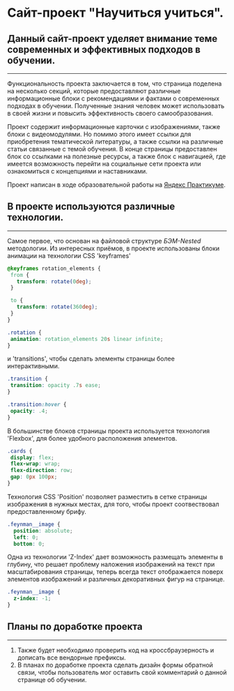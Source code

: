 # Сайт-проект "Научиться учиться".

## Данный сайт-проект уделяет внимание теме современных и эффективных подходов в обучении.
------
Функциональность проекта заключается в том, что страница поделена на несколько секций, которые предоставляют различные информационные блоки с рекомендациями и фактами о современных подходах в обучении. Полученные знания человек может использовать в своей жизни и повысить эффективность своего самообразования.

Проект содержит информационные карточки с изображениями, также блоки с видеомодулями. Но помимо этого имеет ссылки для приобретения тематической литературы, а также ссылки на различные статьи связанные с темой обучения. В конце страницы предоставлен блок со ссылками на полезные ресурсы, а также блок с навигацией, где имеется возможность перейти на социальные сети проекта или ознакомиться с концепциями и наставниками.

Проект написан в ходе образовательной работы на [Яндекс Практикуме](https://practicum.yandex.ru/).

## В проекте используются различные технологии.
------
 Самое первое, что основан на файловой структуре *БЭМ-Nested* методологии. Из интересных приёмов, в проекте использованы блоки анимации на технологии CSS 'keyframes'
 ```css
 @keyframes rotation_elements {
  from {
    transform: rotate(0deg);
  }

  to {
    transform: rotate(360deg);
  }
}

.rotation {
  animation: rotation_elements 20s linear infinite;
}
```
  и 'transitions', чтобы сделать элементы страницы более интерактивными.

 ```css
.transition {
  transition: opacity .7s ease;
}

.transition:hover {
  opacity: .4;
}
 ```

В большинстве блоков страницы проекта используется технология 'Flexbox', для более удобного расположения элементов.

 ```css
.cards {
  display: flex;
  flex-wrap: wrap;
  flex-direction: row;
  gap: 0px 100px;
}
  ```

Технология CSS 'Position' позволяет разместить в сетке страницы изображения в нужных местах, для того, чтобы проект соотвествовал предоставленному брифу.

```css
.feynman__image {
  position: absolute;
  left: 0;
  bottom: 0;
```

Одна из технологии 'Z-Index' дает возможность размещать элементы в глубину, что решает проблему наложения изображений на текст при масштабирования страницы, теперь всегда текст отображается поверх элементов изображений и различных декоративных фигур на странице.

```css
.feynman__image {
  z-index: -1;
}
```

## Планы по доработке проекта
------
1. Также будет необходимо проверить код на кроссбраузерность и дописать все вендорные префиксы.
2. В планах по доработке проекта сделать дизайн формы обратной связи, чтобы пользователь мог оставить свой комментарий о данной странице об обучении.
